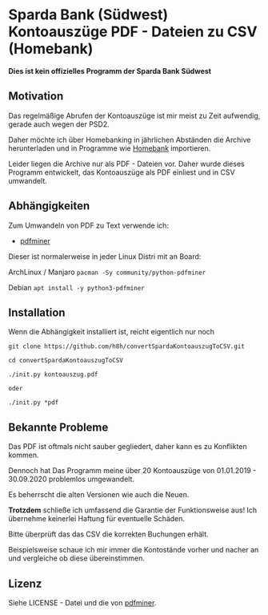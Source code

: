 # Sparda Bank (Südwest) Kontoauszüge PDF - Dateien zu CSV (Homebank)

**Dies ist kein offizielles Programm der Sparda Bank Südwest**

Motivation
-------------
Das regelmäßige Abrufen der Kontoauszüge ist mir meist zu Zeit aufwendig, gerade auch wegen der PSD2.

Daher möchte ich über Homebanking in jährlichen Abständen die Archive herunterladen und in Programme wie [Homebank](http://homebank.free.fr/en/index.php) importieren.

Leider liegen die Archive nur als PDF - Dateien vor.  Daher wurde dieses Programm entwickelt, das Kontoauszüge als PDF einliest und in CSV umwandelt.

Abhängigkeiten
--------------------
Zum Umwandeln von PDF zu Text verwende ich:

* [pdfminer](https://github.com/pdfminer/pdfminer.six/) 

Dieser ist normalerweise in jeder Linux Distri mit an Board:

ArchLinux / Manjaro
`pacman -Sy community/python-pdfminer`

Debian
`apt install -y python3-pdfminer`

Installation
-------------
Wenn die Abhängigkeit installiert ist, reicht eigentlich nur noch

```
git clone https://github.com/h8h/convertSpardaKontoauszugToCSV.git

cd convertSpardaKontoauszugToCSV

./init.py kontoauszug.pdf

oder

./init.py *pdf

```

Bekannte Probleme
-----------------
Das PDF ist oftmals nicht sauber gegliedert, daher kann es zu Konflikten kommen.

Dennoch hat Das Programm meine über 20 Kontoauszüge von 01.01.2019 - 30.09.2020 problemlos umgewandelt.

Es beherrscht die alten Versionen wie auch die Neuen.

**Trotzdem** schließe ich umfassend die Garantie der Funktionsweise aus! Ich übernehme keinerlei Haftung für eventuelle Schäden.

Bitte überprüft das das CSV die korrekten Buchungen erhält.

Beispielsweise schaue ich mir immer die Kontostände vorher und nacher an und vergleiche ob diese übereinstimmen.

Lizenz
------
Siehe LICENSE - Datei und die von [pdfminer](https://github.com/euske/pdfminer).
